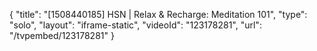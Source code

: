 {
    "title": "[1508440185] HSN | Relax & Recharge: Meditation 101",
    "type": "solo",
    "layout": "iframe-static",
    "videoId": "123178281",
    "url": "\/tvpembed\/123178281"
}